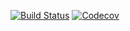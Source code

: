 [![Build Status](https://travis-ci.org/dvmlls/akkdroid.svg?branch=master)](https://travis-ci.org/dvmlls/akkdroid)
[![Codecov](https://img.shields.io/codecov/c/github/dvmlls/akkdroid.svg?maxAge=3600)](https://codecov.io/gh/dvmlls/akkdroid)